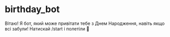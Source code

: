 # birthday_bot
Вітаю! Я бот, який може привітати тебе з Днем Народження, навіть якщо всі забули!
Натискай /start і полетіли 🎉
